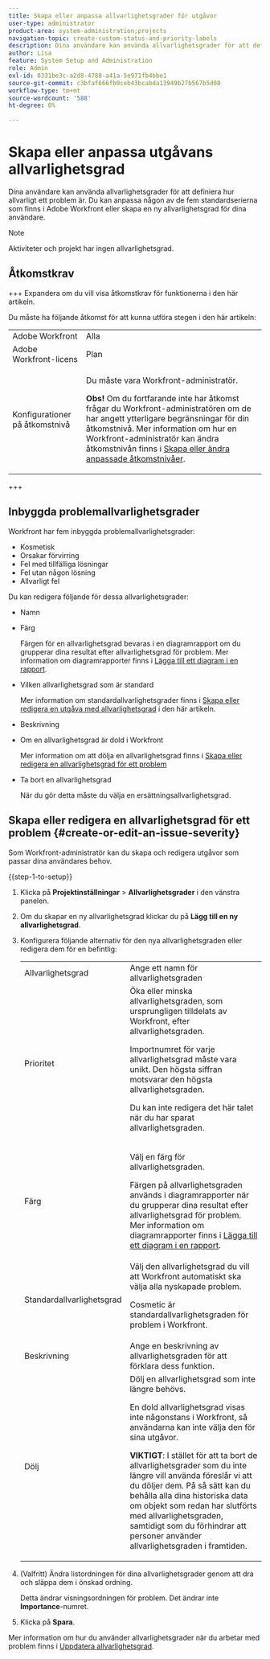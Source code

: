 ```yaml
---
title: Skapa eller anpassa allvarlighetsgrader för utgåvor
user-type: administrator
product-area: system-administration;projects
navigation-topic: create-custom-status-and-priority-labels
description: Dina användare kan använda allvarlighetsgrader för att definiera hur allvarligt ett problem är. Du kan anpassa någon av de fem standardserierna som finns i Adobe Workfront eller skapa en ny allvarlighetsgrad för dina användare.
author: Lisa
feature: System Setup and Administration
role: Admin
exl-id: 0331be3c-a2d8-4788-a41a-5e971fb4bbe1
source-git-commit: c3bfaf666fb0ceb43bcabda13949b27b567b5d08
workflow-type: tm+mt
source-wordcount: '588'
ht-degree: 0%

---
```


# Skapa eller anpassa utgåvans allvarlighetsgrad

<!--
DON'T DELETE, DRAFT OR HIDE THIS ARTICLE. IT IS LINKED TO THE PRODUCT, THROUGH THE CONTEXT SENSITIVE HELP LINKS.

Linked to Understanding Issue Severity.
-->

Dina användare kan använda allvarlighetsgrader för att definiera hur allvarligt ett problem är. Du kan anpassa någon av de fem standardserierna som finns i Adobe Workfront eller skapa en ny allvarlighetsgrad för dina användare.

>[!NOTE]
>
>Aktiviteter och projekt har ingen allvarlighetsgrad.

## Åtkomstkrav

+++ Expandera om du vill visa åtkomstkrav för funktionerna i den här artikeln.

Du måste ha följande åtkomst för att kunna utföra stegen i den här artikeln:

<table style="table-layout:auto"> 
 <col> 
 <col> 
 <tbody> 
  <tr> 
   <td role="rowheader">Adobe Workfront</td> 
   <td>Alla</td> 
  </tr> 
  <tr> 
   <td role="rowheader">Adobe Workfront-licens</td> 
   <td>Plan</td> 
  </tr> 
  <tr> 
   <td role="rowheader">Konfigurationer på åtkomstnivå</td> 
   <td> <p>Du måste vara Workfront-administratör.</p> <p><b>Obs!</b> Om du fortfarande inte har åtkomst frågar du Workfront-administratören om de har angett ytterligare begränsningar för din åtkomstnivå. Mer information om hur en Workfront-administratör kan ändra åtkomstnivån finns i <a href="../../../administration-and-setup/add-users/configure-and-grant-access/create-modify-access-levels.md" class="MCXref xref">Skapa eller ändra anpassade åtkomstnivåer</a>.</p> </td> 
  </tr> 
 </tbody> 
</table>

+++

## Inbyggda problemallvarlighetsgrader

Workfront har fem inbyggda problemallvarlighetsgrader:

* Kosmetisk
* Orsakar förvirring
* Fel med tillfälliga lösningar
* Fel utan någon lösning
* Allvarligt fel

<p>Du kan redigera följande för dessa allvarlighetsgrader:</p>

* Namn
* Färg

  Färgen för en allvarlighetsgrad bevaras i en diagramrapport om du grupperar dina resultat efter allvarlighetsgrad för problem. Mer information om diagramrapporter finns i [Lägga till ett diagram i en rapport](../../../reports-and-dashboards/reports/creating-and-managing-reports/add-chart-report.md).

* Vilken allvarlighetsgrad som är standard

  Mer information om standardallvarlighetsgrader finns i [Skapa eller redigera en utgåva med allvarlighetsgrad](#create-or-edit-an-issue-severity) i den här artikeln.
* Beskrivning
* Om en allvarlighetsgrad är dold i Workfront

  Mer information om att dölja en allvarlighetsgrad finns i [Skapa eller redigera en allvarlighetsgrad för ett problem](#create-or-edit-an-issue-severity")

* Ta bort en allvarlighetsgrad

  När du gör detta måste du välja en ersättningsallvarlighetsgrad.

## Skapa eller redigera en allvarlighetsgrad för ett problem {#create-or-edit-an-issue-severity}

Som Workfront-administratör kan du skapa och redigera utgåvor som passar dina användares behov.

{{step-1-to-setup}}

1. Klicka på **Projektinställningar** > **Allvarlighetsgrader** i den vänstra panelen.

1. Om du skapar en ny allvarlighetsgrad klickar du på **Lägg till en ny allvarlighetsgrad**.
1. Konfigurera följande alternativ för den nya allvarlighetsgraden eller redigera dem för en befintlig:

   <table style="table-layout:auto"> 
    <col> 
    <col> 
    <tbody> 
     <tr> 
      <td role="rowheader">Allvarlighetsgrad</td> 
      <td>Ange ett namn för allvarlighetsgraden</td> 
     </tr> 
     <tr> 
      <td role="rowheader">Prioritet</td> 
      <td>Öka eller minska allvarlighetsgraden, som ursprungligen tilldelats av Workfront, efter allvarlighetsgraden.
      <p>Importnumret för varje allvarlighetsgrad måste vara unikt. Den högsta siffran motsvarar den högsta allvarlighetsgraden.</p> <p>Du kan inte redigera det här talet när du har sparat allvarlighetsgraden.</p> </td> 
     </tr> 
     <tr> 
      <td role="rowheader">Färg</td> 
      <td> <p>Välj en färg för allvarlighetsgraden.</p> 
      <p>Färgen på allvarlighetsgraden används i diagramrapporter när du grupperar dina resultat efter allvarlighetsgrad för problem. Mer information om diagramrapporter finns i <a href="../../../reports-and-dashboards/reports/creating-and-managing-reports/add-chart-report.md" class="MCXref xref">Lägga till ett diagram i en rapport</a>.</p> </td> 
     </tr> 
     <tr> 
      <td role="rowheader">Standardallvarlighetsgrad</td> 
      <td>Välj den allvarlighetsgrad du vill att Workfront automatiskt ska välja alla nyskapade problem.</p>
      <p>Cosmetic är standardallvarlighetsgraden för problem i Workfront.</p></td> 
     </tr> 
     <tr> 
      <td role="rowheader">Beskrivning</td> 
      <td>Ange en beskrivning av allvarlighetsgraden för att förklara dess funktion.</td> 
     </tr> 
     <tr> 
      <td role="rowheader">Dölj</td> 
      <td> Dölj en allvarlighetsgrad som inte längre behövs. 
      <p>En dold allvarlighetsgrad visas inte någonstans i Workfront, så användarna kan inte välja den för sina utgåvor.</p> 
      <p><b>VIKTIGT</b>: I stället för att ta bort de allvarlighetsgrader som du inte längre vill använda föreslår vi att du döljer dem. På så sätt kan du behålla alla dina historiska data om objekt som redan har slutförts med allvarlighetsgraden, samtidigt som du förhindrar att personer använder allvarlighetsgraden i framtiden.</p> </td> 
     </tr> 
    </tbody> 
   </table>

1. (Valfritt) Ändra listordningen för dina allvarlighetsgrader genom att dra och släppa dem i önskad ordning.

   Detta ändrar visningsordningen för problem. Det ändrar inte **Importance**-numret.

1. Klicka på **Spara**.

Mer information om hur du använder allvarlighetsgrader när du arbetar med problem finns i [Uppdatera allvarlighetsgrad](../../../manage-work/issues/issue-information/update-issue-severity.md).
